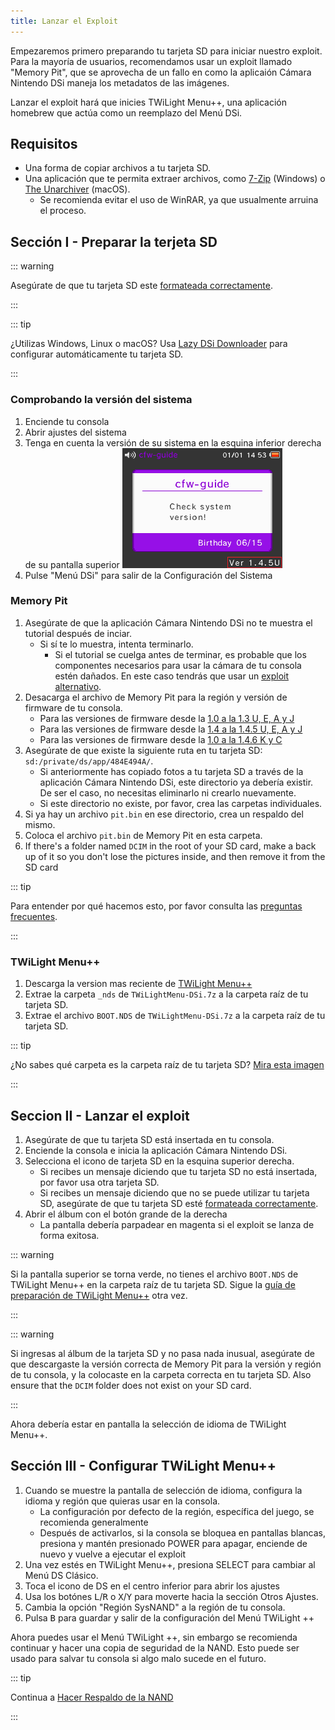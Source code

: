 ```yaml
---
title: Lanzar el Exploit
---
```


Empezaremos primero preparando tu tarjeta SD para iniciar nuestro exploit. Para la mayoría de usuarios, recomendamos usar un exploit llamado "Memory Pit", que se aprovecha de un fallo en como la aplicaión Cámara Nintendo DSi maneja los metadatos de las imágenes.

Lanzar el exploit hará que inicies TWiLight Menu++, una aplicación homebrew que actúa como un reemplazo del Menú DSi.

## Requisitos
- Una forma de copiar archivos a tu tarjeta SD.
- Una aplicación que te permita extraer archivos, como [7-Zip](https://www.7-zip.org/) (Windows) o [The Unarchiver](https://apps.apple.com/us/app/the-unarchiver/id425424353) (macOS).
   - Se recomienda evitar el uso de WinRAR, ya que usualmente arruina el proceso.

## Sección I - Preparar la terjeta SD
::: warning

Asegúrate de que tu tarjeta SD este [formateada correctamente](sd-card-setup).

:::

::: tip

¿Utilizas Windows, Linux o macOS? Usa [Lazy DSi Downloader](lazy-dsi-downloader) para configurar automáticamente tu tarjeta SD.

:::

### Comprobando la versión del sistema

1. Enciende tu consola
1. Abrir ajustes del sistema
1. Tenga en cuenta la versión de su sistema en la esquina inferior derecha de su pantalla superior ![Captura de pantalla de donde se encuentra la versión del sistema](/assets/images/system-version-check.png)
1. Pulse "Menú DSi" para salir de la Configuración del Sistema

### Memory Pit
1. Asegúrate de que la aplicación Cámara Nintendo DSi no te muestra el tutorial después de inciar.
   - Si sí te lo muestra, intenta terminarlo.
     - Si el tutorial se cuelga antes de terminar, es probable que los componentes necesarios para usar la cámara de tu consola estén dañados. En este caso tendrás que usar un [exploit alternativo](alternate-exploits).
1. Desacarga el archivo de Memory Pit para la región y versión de firmware de tu consola.
   - Para las versiones de firmware desde la [1.0 a la 1.3 U, E, A y J](/assets/files/memory_pit/256/pit.bin)
   - Para las versiones de firmware desde la [1.4 a la 1.4.5 U, E, A y J](/assets/files/memory_pit/768_1024/pit.bin)
   - Para las versiones de firmware desde la [1.0 a la 1.4.6 K y C](/assets/files/memory_pit/256/pit.bin)
1. Asegúrate de que existe la siguiente ruta en tu tarjeta SD: `sd:/private/ds/app/484E494A/`.
   - Si anteriormente has copiado fotos a tu tarjeta SD a través de la aplicación Cámara Nintendo DSi, este directorio ya debería existir. De ser el caso, no necesitas eliminarlo ni crearlo nuevamente.
   - Si este directorio no existe, por favor, crea las carpetas individuales.
1. Si ya hay un archivo `pit.bin` en ese directorio, crea un respaldo del mismo.
1. Coloca el archivo `pit.bin` de Memory Pit en esta carpeta.
1. If there's a folder named `DCIM` in the root of your SD card, make a back up of it so you don't lose the pictures inside, and then remove it from the SD card

::: tip

Para entender por qué hacemos esto, por favor consulta las [preguntas frecuentes](faq.html#what-functionality-will-i-lose-by-modding-my-system).

:::

### TWiLight Menu++
1. Descarga la version mas reciente de [TWiLight Menu++](https://github.com/DS-Homebrew/TWiLightMenu/releases/latest/download/TWiLightMenu-DSi.7z)
1. Extrae la carpeta `_nds` de `TWiLightMenu-DSi.7z` a la carpeta raíz de tu tarjeta SD.
1. Extrae el archivo `BOOT.NDS` de `TWiLightMenu-DSi.7z` a la carpeta raíz de tu tarjeta SD.

::: tip

¿No sabes qué carpeta es la carpeta raíz de tu tarjeta SD? [Mira esta imagen](https://media.discordapp.net/attachments/489307733074640926/756947922804932739/wherestheroot.png)

:::

## Seccion II - Lanzar el exploit
1. Asegúrate de que tu tarjeta SD está insertada en tu consola.
1. Enciende la consola e inicia la aplicación Cámara Nintendo DSi.
1. Selecciona el icono de tarjeta SD en la esquina superior derecha.
   - Si recibes un mensaje diciendo que tu tarjeta SD no está insertada, por favor usa otra tarjeta SD.
   - Si recibes un mensaje diciendo que no se puede utilizar tu tarjeta SD, asegúrate de que tu tarjeta SD esté [formateada correctamente](sd-card-setup).
1. Abrir el álbum con el botón grande de la derecha
   - La pantalla debería parpadear en magenta si el exploit se lanza de forma exitosa.

::: warning

Si la pantalla superior se torna verde, no tienes el archivo `BOOT.NDS` de TWiLight Menu++ en la carpeta raíz de tu tarjeta SD. Sigue la [guía de preparación de TWiLight Menu++](launching-the-exploit.html#twilight-menu) otra vez.

:::

::: warning

Si ingresas al álbum de la tarjeta SD y no pasa nada inusual, asegúrate de que descargaste la versión correcta de Memory Pit para la versión y región de tu consola, y la colocaste en la carpeta correcta en tu tarjeta SD. Also ensure that the `DCIM` folder does not exist on your SD card.

:::

Ahora debería estar en pantalla la selección de idioma de TWiLight Menu++.

## Sección III - Configurar TWiLight Menu++
1. Cuando se muestre la pantalla de selección de idioma, configura la idioma y región que quieras usar en la consola.
   - La configuración por defecto de la región, específica del juego, se recomienda generalmente
   - Después de activarlos, si la consola se bloquea en pantallas blancas, presiona y mantén presionado POWER para apagar, enciende de nuevo y vuelve a ejecutar el exploit
1. Una vez estés en TWiLight Menu++, presiona SELECT para cambiar al Menú DS Clásico.
1. Toca el icono de DS en el centro inferior para abrir los ajustes
1. Usa los botónes <kbd class="l">L</kbd>/<kbd class="r">R</kbd> o <kbd class="face">X</kbd>/<kbd class="face">Y</kbd> para moverte hacia la sección Otros Ajustes.
1. Cambia la opción "Región SysNAND" a la región de tu consola.
1. Pulsa <kbd class="face">B</kbd> para guardar y salir de la configuración del Menú TWiLight ++

Ahora puedes usar el Menú TWiLight ++, sin embargo se recomienda continuar y hacer una copia de seguridad de la NAND. Esto puede ser usado para salvar tu consola si algo malo sucede en el futuro.

::: tip

Continua a [Hacer Respaldo de la NAND](dumping-nand)

:::
